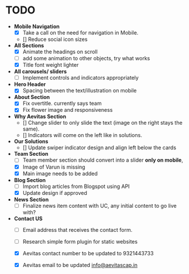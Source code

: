 # TODO

- **Mobile Navigation**
   - [x] Take a call on the need for navigation in Mobile.
   - [] Reduce social icon sizes
 - **All Sections**
   - [x] Animate the headings on scroll
   - [ ] add some animation to other objects, try what works
   - [x] Title font weight lighter
 - **All carousels/ sliders**
   - [ ] Implement controls and indicators appropriately
 - **Hero Header**
   - [x] Spacing between the text/illustration on mobile
- **About Section**
   - [x] Fix overtitle. currently says team
   - [x] Fix flower image and responsiveness
 - **Why Aevitas Section**
   - [] Change slider to only slide the text (image on the right stays the same). 
   - [] Indicators will come on the left like in solutions.
 - **Our Solutions**
   - [] Update swiper indicator design and align left below the cards
 - **Team Section**
   - [ ] Team member section should convert into a slider **only on mobile**, 
   - [x] Image of Varun is missing
   - [x] Main image needs to be added
- **Blog Section**
   - [ ] Import blog articles from Blogspot using API
   - [x] Update design if approved
 - **News Section**
   - [ ] Finalize news item content with UC, any initial content to go live with?
 - **Contact US**
   - [ ] Email address that receives the contact form.
   - [ ] Research simple form plugin for static websites
   - [x] Aevitas contact number to be updated to 9321443733
   - [x] Aevitas email to be updated info@aevitascap.in

   



